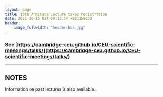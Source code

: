 ```yaml
---
layout: page
title: 18th Armitage Lecture takes registration
date: 2021-10-15 BST 09:13:54 +821158833
header:
    image_fullwidth: "header-bus.jpg"
---
```


### See [https://cambridge-ceu.github.io/CEU-scientific-meetings/talks/](https://cambridge-ceu.github.io/CEU-scientific-meetings/talks/)

<!--more-->

---

## NOTES

Information on past lectures is also available.
